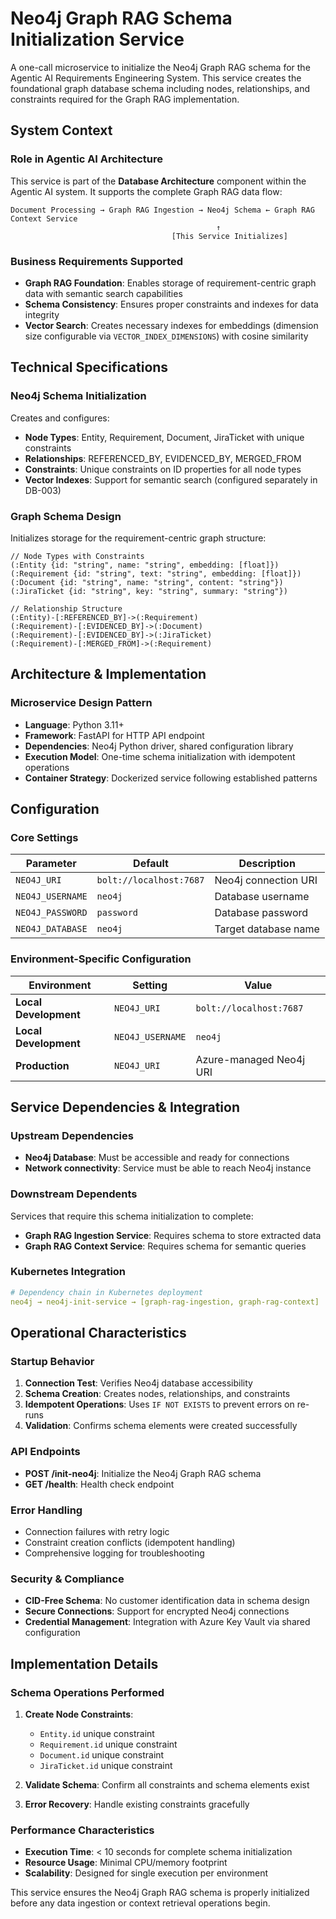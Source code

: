 # Neo4j Graph RAG Schema Initialization Service

A one-call microservice to initialize the Neo4j Graph RAG schema for the Agentic AI Requirements Engineering System. This service creates the foundational graph database schema including nodes, relationships, and constraints required for the Graph RAG implementation.

## System Context

### Role in Agentic AI Architecture
This service is part of the **Database Architecture** component within the Agentic AI system. It supports the complete Graph RAG data flow:

```
Document Processing → Graph RAG Ingestion → Neo4j Schema ← Graph RAG Context Service
                                              ↑
                                    [This Service Initializes]
```

### Business Requirements Supported
- **Graph RAG Foundation**: Enables storage of requirement-centric graph data with semantic search capabilities
- **Schema Consistency**: Ensures proper constraints and indexes for data integrity
- **Vector Search**: Creates necessary indexes for embeddings (dimension size configurable via `VECTOR_INDEX_DIMENSIONS`) with cosine similarity

## Technical Specifications

### Neo4j Schema Initialization
Creates and configures:
- **Node Types**: Entity, Requirement, Document, JiraTicket with unique constraints
- **Relationships**: REFERENCED_BY, EVIDENCED_BY, MERGED_FROM
- **Constraints**: Unique constraints on ID properties for all node types
- **Vector Indexes**: Support for semantic search (configured separately in DB-003)

### Graph Schema Design
Initializes storage for the requirement-centric graph structure:
```cypher
// Node Types with Constraints
(:Entity {id: "string", name: "string", embedding: [float]})
(:Requirement {id: "string", text: "string", embedding: [float]})
(:Document {id: "string", name: "string", content: "string"})
(:JiraTicket {id: "string", key: "string", summary: "string"})

// Relationship Structure
(:Entity)-[:REFERENCED_BY]->(:Requirement)
(:Requirement)-[:EVIDENCED_BY]->(:Document)
(:Requirement)-[:EVIDENCED_BY]->(:JiraTicket)
(:Requirement)-[:MERGED_FROM]->(:Requirement)
```

## Architecture & Implementation

### Microservice Design Pattern
- **Language**: Python 3.11+
- **Framework**: FastAPI for HTTP API endpoint
- **Dependencies**: Neo4j Python driver, shared configuration library
- **Execution Model**: One-time schema initialization with idempotent operations
- **Container Strategy**: Dockerized service following established patterns

## Configuration

### Core Settings
| Parameter | Default | Description |
|-----------|---------|-------------|
| `NEO4J_URI` | `bolt://localhost:7687` | Neo4j connection URI |
| `NEO4J_USERNAME` | `neo4j` | Database username |
| `NEO4J_PASSWORD` | `password` | Database password |
| `NEO4J_DATABASE` | `neo4j` | Target database name |

### Environment-Specific Configuration
| Environment | Setting | Value |
|-------------|---------|-------|
| **Local Development** | `NEO4J_URI` | `bolt://localhost:7687` |
| **Local Development** | `NEO4J_USERNAME` | `neo4j` |
| **Production** | `NEO4J_URI` | Azure-managed Neo4j URI |

## Service Dependencies & Integration

### Upstream Dependencies
- **Neo4j Database**: Must be accessible and ready for connections
- **Network connectivity**: Service must be able to reach Neo4j instance

### Downstream Dependents  
Services that require this schema initialization to complete:
- **Graph RAG Ingestion Service**: Requires schema to store extracted data
- **Graph RAG Context Service**: Requires schema for semantic queries  

### Kubernetes Integration
```yaml
# Dependency chain in Kubernetes deployment
neo4j → neo4j-init-service → [graph-rag-ingestion, graph-rag-context]
```

## Operational Characteristics

### Startup Behavior
1. **Connection Test**: Verifies Neo4j database accessibility
2. **Schema Creation**: Creates nodes, relationships, and constraints
3. **Idempotent Operations**: Uses `IF NOT EXISTS` to prevent errors on re-runs
4. **Validation**: Confirms schema elements were created successfully

### API Endpoints
- **POST /init-neo4j**: Initialize the Neo4j Graph RAG schema
- **GET /health**: Health check endpoint

### Error Handling
- Connection failures with retry logic
- Constraint creation conflicts (idempotent handling)
- Comprehensive logging for troubleshooting

### Security & Compliance
- **CID-Free Schema**: No customer identification data in schema design
- **Secure Connections**: Support for encrypted Neo4j connections
- **Credential Management**: Integration with Azure Key Vault via shared configuration

## Implementation Details

### Schema Operations Performed
1. **Create Node Constraints**:
   - `Entity.id` unique constraint
   - `Requirement.id` unique constraint  
   - `Document.id` unique constraint
   - `JiraTicket.id` unique constraint

2. **Validate Schema**: Confirm all constraints and schema elements exist

3. **Error Recovery**: Handle existing constraints gracefully

### Performance Characteristics
- **Execution Time**: < 10 seconds for complete schema initialization
- **Resource Usage**: Minimal CPU/memory footprint
- **Scalability**: Designed for single execution per environment

This service ensures the Neo4j Graph RAG schema is properly initialized before any data ingestion or context retrieval operations begin. 